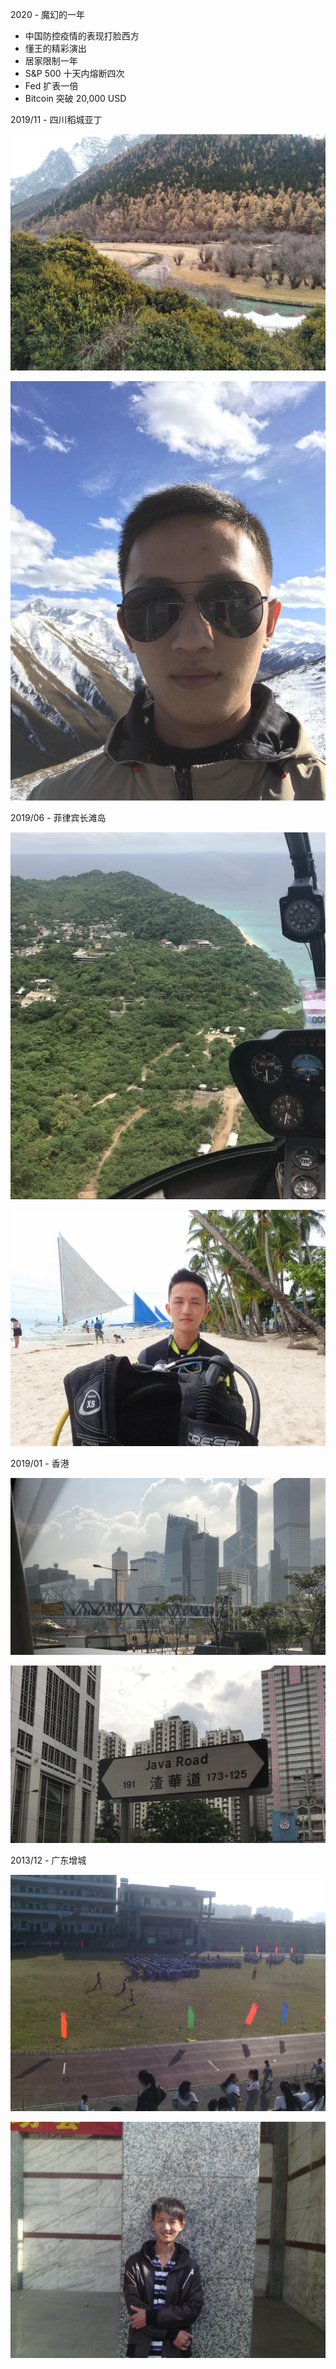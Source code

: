 

2020 - 魔幻的一年

* 中国防控疫情的表现打脸西方
* 懂王的精彩演出
* 居家限制一年
* S&P 500 十天内熔断四次
* Fed 扩表一倍
* Bitcoin 突破 20,000 USD



2019/11 - 四川稻城亚丁

![](about.img/2019-11-Tibetan-area-DaochengYading.jpg)

![](about.img/2019-11-Tibetan-area-Selfie.jpg)



2019/06 - 菲律宾长滩岛

![](about.img/2019-06-Philippines-Boracay-Helicopter.png)

![](about.img/2019-06-Philippines-Boracay-diving.jpg)



2019/01 - 香港

![](about.img/2019-01-HongKong-narrow-building.jpg)

![](about.img/2019-01-HongKong-Java-Road.jpg)



2013/12 - 广东增城

![](about.img/2013-12-Guangdong-Zengcheng-square.jpg)

![](about.img/2013-12-Guangdong-Zengcheng-me.jpg)



